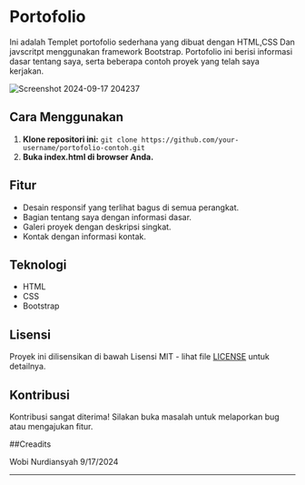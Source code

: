 # Portofolio 
Ini adalah Templet portofolio sederhana yang dibuat dengan HTML,CSS Dan javscritpt menggunakan framework Bootstrap. Portofolio ini berisi informasi dasar tentang saya, serta beberapa contoh proyek yang telah saya kerjakan.

![Screenshot 2024-09-17 204237](https://github.com/user-attachments/assets/ff481dce-fdae-43b0-861e-069d9a676a35)

## Cara Menggunakan

1. **Klone repositori ini:** `git clone https://github.com/your-username/portofolio-contoh.git`
2. **Buka index.html di browser Anda.**

## Fitur

* Desain responsif yang terlihat bagus di semua perangkat.
* Bagian tentang saya dengan informasi dasar.
* Galeri proyek dengan deskripsi singkat.
* Kontak dengan informasi kontak.

## Teknologi

* HTML
* CSS
* Bootstrap

## Lisensi

Proyek ini dilisensikan di bawah Lisensi MIT - lihat file [LICENSE](LICENSE) untuk detailnya.

## Kontribusi

Kontribusi sangat diterima! Silakan buka masalah untuk melaporkan bug atau mengajukan fitur.

##Creadits

Wobi Nurdiansyah 9/17/2024
***
